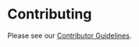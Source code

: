 # Contributing

Please see our [Contributor Guidelines](https://help.sumologic.com/docs/contributing).
